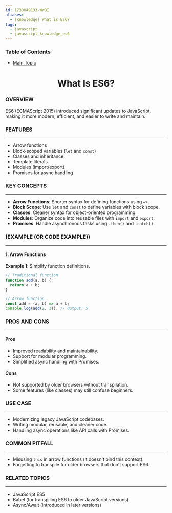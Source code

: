 ```yaml
---
id: 1733849133-WWQI
aliases:
  - (Knowledge) What is ES6?
tags:
  - javascript
  - javascript_knowledge_es6
---
```



### Table of Contents
- [Main Topic](##main_topic)


<center>
<h1>What Is ES6?</h1>
</center>


### OVERVIEW
ES6 (ECMAScript 2015) introduced significant updates to JavaScript, making it
more modern, efficient, and easier to write and maintain.

### FEATURES
---
- Arrow functions
- Block-scoped variables (`let` and `const`)
- Classes and inheritance
- Template literals
- Modules (import/export)
- Promises for async handling

### KEY CONCEPTS
---
- **Arrow Functions**: Shorter syntax for defining functions using `=>`.
- **Block Scope**: Use `let` and `const` to define variables with block scope.
- **Classes**: Cleaner syntax for object-oriented programming.
- **Modules**: Organize code into reusable files with `import` and `export`.
- **Promises**: Handle asynchronous tasks using `.then()` and `.catch()`.

### (EXAMPLE (OR CODE EXAMPLE))
---
#### **1. Arrow Functions**
**Example 1**: Simplify function definitions.
```javascript
// Traditional function
function add(a, b) {
  return a + b;
}

// Arrow function
const add = (a, b) => a + b;
console.log(add(2, 3)); // Output: 5
```




### PROS AND CONS
---

#### Pros
- Improved readability and maintainability.
- Support for modular programming.
- Simplified async handling with Promises.

#### Cons
- Not supported by older browsers without transpilation.
- Some features (like classes) may still confuse beginners.


### USE CASE
---
- Modernizing legacy JavaScript codebases.
- Writing modular, reusable, and cleaner code.
- Handling async operations like API calls with Promises.

### COMMON PITFALL
---
- Misusing `this` in arrow functions (it doesn't bind this context).
- Forgetting to transpile for older browsers that don't support ES6.

### RELATED TOPICS
---
- JavaScript ES5
- Babel (for transpiling ES6 to older JavaScript versions)
- Async/Await (introduced in later versions)
